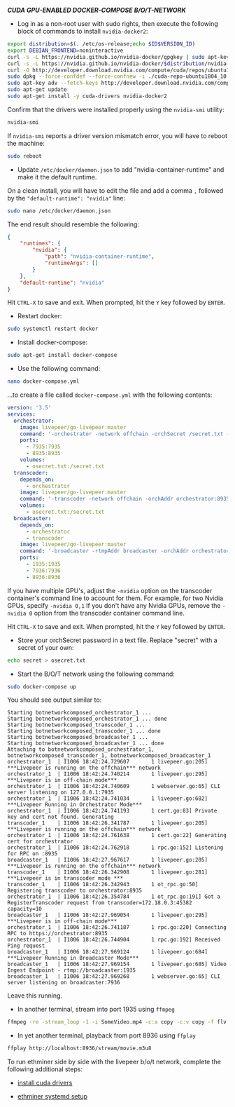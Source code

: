 ***CUDA GPU-ENABLED DOCKER-COMPOSE B/O/T-NETWORK***

* Log in as a non-root user with sudo rights, then execute the following block of commands to install `nvidia-docker2`:

```bash
export distribution=$(. /etc/os-release;echo $ID$VERSION_ID)
export DEBIAN_FRONTEND=noninteractive
curl -s -L https://nvidia.github.io/nvidia-docker/gpgkey | sudo apt-key add -
curl -s -L https://nvidia.github.io/nvidia-docker/$distribution/nvidia-docker.list | sudo tee /etc/apt/sources.list.d/nvidia-docker.list
curl -O http://developer.download.nvidia.com/compute/cuda/repos/ubuntu1804/x86_64/cuda-repo-ubuntu1804_10.1.243-1_amd64.deb
sudo dpkg --force-confdef --force-confnew -i ./cuda-repo-ubuntu1804_10.1.243-1_amd64.deb
sudo apt-key adv --fetch-keys http://developer.download.nvidia.com/compute/cuda/repos/ubuntu1604/x86_64/7fa2af80.pub
sudo apt-get update
sudo apt-get install -y cuda-drivers nvidia-docker2
```

Confirm that the drivers were installed properly using the `nvidia-smi` utility:

```bash
nvidia-smi
```

If `nvidia-smi` reports a driver version mismatch error, you will have to reboot the machine:

```bash
sudo reboot
```

* Update `/etc/docker/daemon.json` to add "nvidia-container-runtime" and make it the default runtime.

On a clean install, you will have to edit the file and add a comma `,` followed by the `"default-runtime": "nvidia"` line:

```bash
sudo nano /etc/docker/daemon.json
```

The end result should resemble the following:

```json
{
    "runtimes": {
        "nvidia": {
            "path": "nvidia-container-runtime",
            "runtimeArgs": []
        }
    },
    "default-runtime": "nvidia"
}
```

Hit `CTRL-X` to save and exit.  When prompted, hit the `Y` key followed by `ENTER`.

* Restart docker:

```bash
sudo systemctl restart docker
```

* Install docker-compose:

```bash
sudo apt-get install docker-compose
```

* Use the following command:

```bash
nano docker-compose.yml
```

...to create a file called `docker-compose.yml` with the following contents:

```yaml
version: '3.5'
services:
  orchestrator:
    image: livepeer/go-livepeer:master
    command: '-orchestrator -network offchain -orchSecret /secret.txt -serviceAddr orchestrator:8935 -orchAddr 0.0.0.0'
    ports:
      - 7935:7935
      - 8935:8935
    volumes:
      - osecret.txt:/secret.txt
  transcoder:
    depends_on:
      - orchestrator
    image: livepeer/go-livepeer:master
    command: '-transcoder -network offchain -orchAddr orchestrator:8935 -orchSecret /secret.txt -nvidia 0'
    volumes:
      - osecret.txt:/secret.txt
  broadcaster:
    depends_on:
      - orchestrator
      - transcoder
    image: livepeer/go-livepeer:master
    command: '-broadcaster -rtmpAddr broadcaster -orchAddr orchestrator:8935 -cliAddr broadcaster:7936 -httpAddr broadcaster:8936'
    ports:
      - 1935:1935
      - 7936:7936
      - 8936:8936
```

If you have multiple GPU's, adjust the `-nvidia` option on the transcoder container's command line to account for them.
For example, for two Nvidia GPUs, specify `-nvidia 0,1`
If you don't have any Nvidia GPUs, remove the `-nvidia 0` option from the transcoder container command line.

Hit `CTRL-X` to save and exit.  When prompted, hit the `Y` key followed by `ENTER`.

* Store your orchSecret password in a text file. Replace "secret" with a secret of your own:

```bash
echo secret > osecret.txt
```

* Start the B/O/T network using the following command:

```bash
sudo docker-compose up
```

You should see output similar to:

```
Starting botnetworkcomposed_orchestrator_1 ... 
Starting botnetworkcomposed_orchestrator_1 ... done
Starting botnetworkcomposed_transcoder_1 ... 
Starting botnetworkcomposed_transcoder_1 ... done
Starting botnetworkcomposed_broadcaster_1 ... 
Starting botnetworkcomposed_broadcaster_1 ... done
Attaching to botnetworkcomposed_orchestrator_1, botnetworkcomposed_transcoder_1, botnetworkcomposed_broadcaster_1
orchestrator_1  | I1006 18:42:24.729607       1 livepeer.go:205] ***Livepeer is running on the offchain*** network
orchestrator_1  | I1006 18:42:24.740214       1 livepeer.go:295] ***Livepeer is in off-chain mode***
orchestrator_1  | I1006 18:42:24.740609       1 webserver.go:65] CLI server listening on 127.0.0.1:7935
orchestrator_1  | I1006 18:42:24.741034       1 livepeer.go:682] ***Livepeer Running in Orchestrator Mode***
orchestrator_1  | I1006 18:42:24.741193       1 cert.go:83] Private key and cert not found. Generating
transcoder_1    | I1006 18:42:26.341787       1 livepeer.go:205] ***Livepeer is running on the offchain*** network
orchestrator_1  | I1006 18:42:24.761638       1 cert.go:22] Generating cert for orchestrator
orchestrator_1  | I1006 18:42:24.762918       1 rpc.go:152] Listening for RPC on :8935
broadcaster_1   | I1006 18:42:27.967617       1 livepeer.go:205] ***Livepeer is running on the offchain*** network
transcoder_1    | I1006 18:42:26.342908       1 livepeer.go:281] ***Livepeer is in transcoder mode ***
transcoder_1    | I1006 18:42:26.342943       1 ot_rpc.go:50] Registering transcoder to orchestrator:8935
orchestrator_1  | I1006 18:42:26.354784       1 ot_rpc.go:191] Got a RegisterTranscoder request from transcoder=172.18.0.3:45382 capacity=10
broadcaster_1   | I1006 18:42:27.969054       1 livepeer.go:295] ***Livepeer is in off-chain mode***
orchestrator_1  | I1006 18:42:26.741187       1 rpc.go:220] Connecting RPC to https://orchestrator:8935
orchestrator_1  | I1006 18:42:26.744904       1 rpc.go:192] Received Ping request
broadcaster_1   | I1006 18:42:27.969124       1 livepeer.go:684] ***Livepeer Running in Broadcaster Mode***
broadcaster_1   | I1006 18:42:27.969154       1 livepeer.go:685] Video Ingest Endpoint - rtmp://broadcaster:1935
broadcaster_1   | I1006 18:42:27.969268       1 webserver.go:65] CLI server listening on broadcaster:7936
```

Leave this running.

* In another terminal, stream into port 1935 using `ffmpeg`

```bash
ffmpeg -re -stream_loop -1 -i SomeVideo.mp4 -c:a copy -c:v copy -f flv rtmp://localhost:1935/movie
```

* In yet another terminal, playback from port 8936 using `ffplay`

```bash
ffplay http://localhost:8936/stream/movie.m3u8
```

To run ethminer side by side with the livepeer b/o/t network, complete the following additional steps:

* [install cuda drivers](../../install-cuda.md)

* [ethminer systemd setup](../../ethminer-systemd-setup.md)

